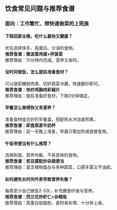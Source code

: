 ## 饮食常见问题与推荐食谱

### 面向：工作繁忙、想快速做菜的上班族

#### 下班回家太晚，吃什么最快又健康？
优先选择快手、高蛋白、少油的食物。  
**推荐食谱：微波蒸鸡蛋+拌菠菜**  
推荐理由：10分钟内完成，营养又省时。

#### 没时间做饭，怎么提前准备食材？
可以提前腌制肉类、切好蔬菜冷藏，快速翻炒即可。  
**推荐食谱：快炒鸡胸肉彩椒片**  
推荐理由：提前准备好食材，下锅3分钟搞定。

#### 早餐怎么做得快又有营养？
准备食材组合好的早餐盒，搭配热水冲泡或煎煮。  
**推荐食谱：即食燕麦牛奶杯**  
推荐理由：前一天晚上准备，早晨只需加热或直接食用。

#### 午饭带便当有什么推荐？
选择耐放、营养均衡、不易变味的食物。  
**推荐食谱：煎豆腐配炒杂蔬便当**  
推荐理由：富含植物蛋白与多种蔬菜，口感丰富又不油腻。

#### 如何避免长时间外卖导致营养失衡？
每周至少自己做饭2-3次，补充膳食纤维与营养。  
**推荐食谱：西兰花炒虾仁+杂粮饭**  
推荐理由：高蛋白低脂肪，食材易处理，十分钟上桌。
